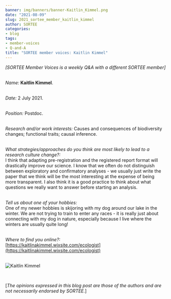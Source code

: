 ```yaml
---
banner: img/banners/banner-Kaitlin_Kimmel.png
date: "2021-08-09"
slug: 2021_sortee_member_kaitlin_kimmel
author: SORTEE
categories:
- blog
tags:
- member-voices
- Q-and-A
title: "SORTEE member voices: Kaitlin Kimmel"
---
```



*[SORTEE Member Voices is a weekly Q&A with a different SORTEE member]*     
&nbsp;
&nbsp;

   _Name:_ **Kaitlin Kimmel**.   
&nbsp;

   _Date:_ 2 July 2021.   
&nbsp;

   _Position:_ Postdoc.   
&nbsp;

   _Research and/or work interests:_ Causes and consequences of biodiversity changes; functional traits; causal inference.   
&nbsp;

_What strategies/approaches do you think are most likely to lead to a research culture change?:_   
I think that adapting pre-registration and the registered report format will drastically improve our science. I know that we often do not distinguish between exploratory and confirmatory analyses - we usually just write the paper that we think will be the most interesting at the expense of being more transparent. I also think it is a good practice to think about what questions we really want to answer before starting an analysis.  
&nbsp;

_Tell us about one of your hobbies:_   
One of my newer hobbies is skijoring with my dog around our lake in the winter. We are not trying to train to enter any races - it is really just about connecting with my dog in nature, especially because I live where the winters are usually quite long!   
&nbsp;

_Where to find you online?:_   
[https://kaitlinakimmel.wixsite.com/ecologist](https://kaitlinakimmel.wixsite.com/ecologist)   
&nbsp;
&nbsp;


![Kaitlin Kimmel](/img/kaitlin_kimmel.png)    

&nbsp;
&nbsp;

[*The opinions expressed in this blog post are those of the authors and are not necessarily endorsed by SORTEE.*]  